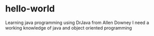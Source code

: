 # hello-world
Learning java programming using DrJava from Allen Downey
I need a working knowledge of java and object oriented programming
